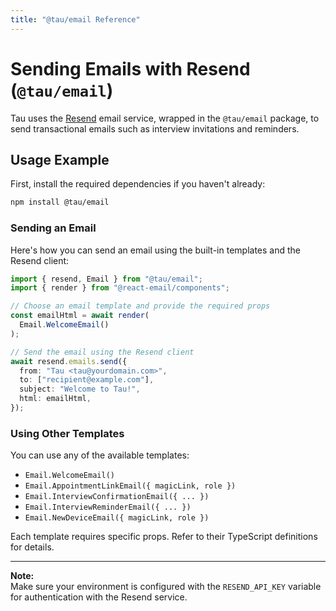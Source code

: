 ```yaml
---
title: "@tau/email Reference"
---
```


# Sending Emails with Resend (`@tau/email`)

Tau uses the [Resend](https://resend.com/) email service, wrapped in the `@tau/email` package, to send transactional emails such as interview invitations and reminders.

## Usage Example

First, install the required dependencies if you haven't already:

```bash
npm install @tau/email
```

### Sending an Email

Here's how you can send an email using the built-in templates and the Resend client:

```typescript
import { resend, Email } from "@tau/email";
import { render } from "@react-email/components";

// Choose an email template and provide the required props
const emailHtml = await render(
  Email.WelcomeEmail()
);

// Send the email using the Resend client
await resend.emails.send({
  from: "Tau <tau@yourdomain.com>",
  to: ["recipient@example.com"],
  subject: "Welcome to Tau!",
  html: emailHtml,
});
```

### Using Other Templates

You can use any of the available templates:

- `Email.WelcomeEmail()`
- `Email.AppointmentLinkEmail({ magicLink, role })`
- `Email.InterviewConfirmationEmail({ ... })`
- `Email.InterviewReminderEmail({ ... })`
- `Email.NewDeviceEmail({ magicLink, role })`

Each template requires specific props. Refer to their TypeScript definitions for details.

---

**Note:**  
Make sure your environment is configured with the `RESEND_API_KEY` variable for authentication with the Resend service.
